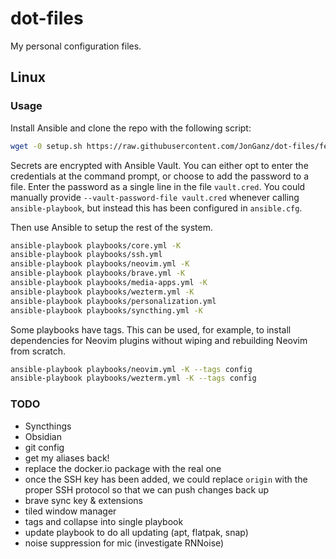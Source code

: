 # dot-files
My personal configuration files.

## Linux

### Usage

Install Ansible and clone the repo with the following script:

```sh
wget -0 setup.sh https://raw.githubusercontent.com/JonGanz/dot-files/feature/ubuntu-scripts/setup.sh && echo "25ba10dcf22500973a62235bdd5900cc4dd3483a15ff810b69a2871a05e81688 setup.sh" | sha256sum -c - && bash setup.sh
```

Secrets are encrypted with Ansible Vault. You can either opt to enter the credentials at the command prompt, or choose to add the password to a file. Enter the password as a single line in the file `vault.cred`. You could manually provide `--vault-password-file vault.cred` whenever calling `ansible-playbook`, but instead this has been configured in `ansible.cfg`.

Then use Ansible to setup the rest of the system.

```sh
ansible-playbook playbooks/core.yml -K
ansible-playbook playbooks/ssh.yml
ansible-playbook playbooks/neovim.yml -K
ansible-playbook playbooks/brave.yml -K
ansible-playbook playbooks/media-apps.yml -K
ansible-playbook playbooks/wezterm.yml -K
ansible-playbook playbooks/personalization.yml
ansible-playbook playbooks/syncthing.yml -K
```

Some playbooks have tags. This can be used, for example, to install dependencies for Neovim plugins without wiping and rebuilding Neovim from scratch.

```sh
ansible-playbook playbooks/neovim.yml -K --tags config
ansible-playbook playbooks/wezterm.yml -K --tags config
```

### TODO
- Syncthings
- Obsidian
- git config
- get my aliases back!
- replace the docker.io package with the real one
- once the SSH key has been added, we could replace `origin` with the proper SSH protocol so that we can push changes back up
- brave sync key & extensions
- tiled window manager
- tags and collapse into single playbook
- update playbook to do all updating (apt, flatpak, snap)
- noise suppression for mic (investigate RNNoise)

